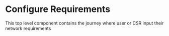 # Configure Requirements

This top level component contains the journey where user or CSR input their network requirements
